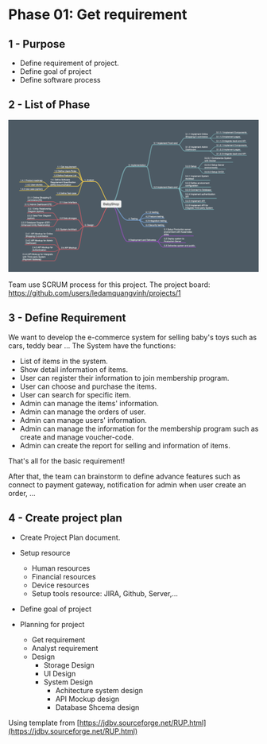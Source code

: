 # Phase 01: Get requirement 

## 1 - Purpose

- Define requirement of project.
- Define goal of project
- Define software process

## 2 - List of Phase

![List of Phase](./images/img_01.png)

Team use SCRUM process for this project.
The project board: https://github.com/users/ledamquangvinh/projects/1

## 3 - Define Requirement

We want to develop the e-commerce system for selling baby's toys such as cars, teddy bear ... The System have the functions:

* List of items in the system.
* Show detail information of items.
* User can register their information to join membership program.
* User can choose and purchase the items.
* User can search for specific item.
* Admin can manage the items' information.
* Admin can manage the orders of user.
* Admin can manage users' information.
* Admin can manage the information for the membership program such as create and manage voucher-code.
* Admin can create the report for selling and information of items.

That's all for the basic requirement!

After that, the team can brainstorm to define advance features such as connect to payment gateway, notification for admin when user create an order, ...

## 4 - Create project plan

* Create Project Plan document.
* Setup resource
    * Human resources
    * Financial resources
    * Device resources
    * Setup tools resource: JIRA, Github, Server,...

* Define goal of project 
* Planning for project
    * Get requirement
    * Analyst requirement
    * Design
        * Storage Design
        * UI Design
        * System Design
            * Achitecture system design
            * API Mockup design
            * Database Shcema design

Using template from [https://jdbv.sourceforge.net/RUP.html](https://jdbv.sourceforge.net/RUP.html)

            